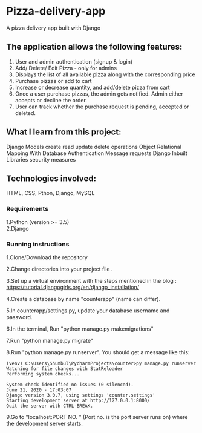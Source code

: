 # Pizza-delivery-app
A pizza delivery app built with Django

## The application allows the following features:

1. User and admin authentication (signup & login)
2. Add/ Delete/ Edit Pizza - only for admins 
3. Displays the list of all available pizza along with the corresponding price
4. Purchase pizzas or add to cart
5. Increase or decrease quantity, and add/delete pizza from cart
6. Once a user purchase pizzas, the admin gets notified. Admin either accepts or decline the order.
7. User can track whether the purchase request is pending, accepted or deleted.

## What I learn from this project:

Django
Models
create read update delete operations
Object Relational Mapping With Database
Authentication
Message requests
Django Inbuilt Libraries
security measures

## Technologies involved: 
HTML, CSS, Pthon, Django, MySQL

###   Requirements 
1.Python (version >= 3.5)<br>
2.Django

### Running instructions <br>
1.Clone/Download the repository <br>

2.Change directories into your project file .<br>

3.Set up a virtual environment with the steps mentioned in the blog : https://tutorial.djangogirls.org/en/django_installation/<br>

4.Create a database by name "counterapp" (name can differ).<br>

5.In counterapp/settings.py, update your database username and password. <br>

6.In the terminal, Run "python manage.py makemigrations"<br>

7.Run "python manage.py migrate"<br>

8.Run "python manage.py runserver". You should get a message like this:<br>
```
(venv) C:\Users\Shumbul\PycharmProjects\counter>py manage.py runserver
Watching for file changes with StatReloader
Performing system checks...

System check identified no issues (0 silenced).
June 21, 2020 - 17:03:07
Django version 3.0.7, using settings 'counter.settings'
Starting development server at http://127.0.0.1:8000/
Quit the server with CTRL-BREAK.
```

9.Go to "localhost:PORT NO. " (Port no. is the port server runs on) where the development server starts.<br>
